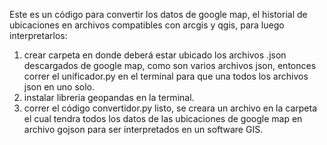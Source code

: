 Este es un código para convertir los datos de google map, el historial de ubicaciones en archivos compatibles con arcgis y qgis, para luego interpretarlos:

1. crear carpeta en donde deberá estar ubicado los archivos .json descargados de google map, como son varios archivos json, entonces correr el  unificador.py en el terminal para que una todos los archivos json en uno solo.
2. instalar libreria geopandas en la terminal.
3. correr el código convertidor.py
listo, se creara un archivo en la carpeta el cual tendra todos los datos de las ubicaciones de google map en archivo gojson para ser interpretados en un software GIS.
